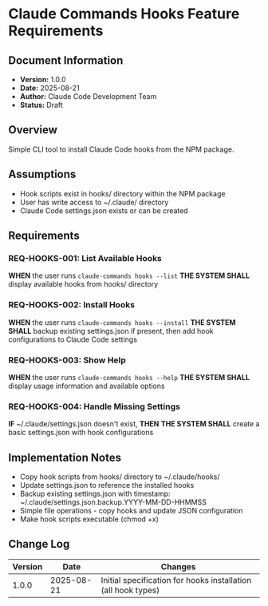 # Claude Commands Hooks Feature Requirements

## Document Information
- **Version:** 1.0.0
- **Date:** 2025-08-21
- **Author:** Claude Code Development Team
- **Status:** Draft

## Overview
Simple CLI tool to install Claude Code hooks from the NPM package.

## Assumptions
- Hook scripts exist in hooks/ directory within the NPM package
- User has write access to ~/.claude/ directory
- Claude Code settings.json exists or can be created

## Requirements

### REQ-HOOKS-001: List Available Hooks
**WHEN** the user runs `claude-commands hooks --list`
**THE SYSTEM SHALL** display available hooks from hooks/ directory

### REQ-HOOKS-002: Install Hooks
**WHEN** the user runs `claude-commands hooks --install`
**THE SYSTEM SHALL** backup existing settings.json if present, then add hook configurations to Claude Code settings

### REQ-HOOKS-003: Show Help
**WHEN** the user runs `claude-commands hooks --help`
**THE SYSTEM SHALL** display usage information and available options

### REQ-HOOKS-004: Handle Missing Settings
**IF** ~/.claude/settings.json doesn't exist, **THEN**
**THE SYSTEM SHALL** create a basic settings.json with hook configurations

## Implementation Notes
- Copy hook scripts from hooks/ directory to ~/.claude/hooks/
- Update settings.json to reference the installed hooks
- Backup existing settings.json with timestamp: ~/.claude/settings.json.backup.YYYY-MM-DD-HHMMSS
- Simple file operations - copy hooks and update JSON configuration
- Make hook scripts executable (chmod +x)

## Change Log

| Version | Date | Changes |
|---------|------|---------|
| 1.0.0 | 2025-08-21 | Initial specification for hooks installation (all hook types) |